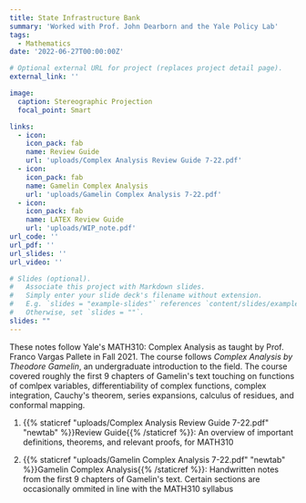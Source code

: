 ```yaml
---
title: State Infrastructure Bank
summary: 'Worked with Prof. John Dearborn and the Yale Policy Lab'
tags:
  - Mathematics
date: '2022-06-27T00:00:00Z'

# Optional external URL for project (replaces project detail page).
external_link: ''

image: 
  caption: Stereographic Projection
  focal_point: Smart

links:
  - icon: 
    icon_pack: fab
    name: Review Guide
    url: 'uploads/Complex Analysis Review Guide 7-22.pdf'
  - icon: 
    icon_pack: fab
    name: Gamelin Complex Analysis
    url: 'uploads/Gamelin Complex Analysis 7-22.pdf'
  - icon: 
    icon_pack: fab
    name: LATEX Review Guide
    url: 'uploads/WIP_note.pdf'
url_code: ''
url_pdf: ''
url_slides: ''
url_video: ''

# Slides (optional).
#   Associate this project with Markdown slides.
#   Simply enter your slide deck's filename without extension.
#   E.g. `slides = "example-slides"` references `content/slides/example-slides.md`.
#   Otherwise, set `slides = ""`.
slides: ""
---
```


These notes follow Yale's MATH310: Complex Analysis as taught by Prof. Franco Vargas Pallete in Fall 2021. The course follows *Complex Analysis by Theodore Gamelin*, an undergraduate introduction to the field. The course covered roughly the first 9 chapters of Gamelin's text touching on functions of comlpex variables, differentiability of complex functions, complex integration, Cauchy's theorem, series expansions, calculus of residues, and conformal mapping. 

1. {{% staticref "uploads/Complex Analysis Review Guide 7-22.pdf" "newtab" %}}Review Guide{{% /staticref %}}: An overview of important definitions, theorems, and relevant proofs, for MATH310 

2. {{% staticref "uploads/Gamelin Complex Analysis 7-22.pdf" "newtab" %}}Gamelin Complex Analysis{{% /staticref %}}: Handwritten notes from the first 9 chapters of Gamelin's text. Certain sections are occasionally ommited in line with the MATH310 syllabus 